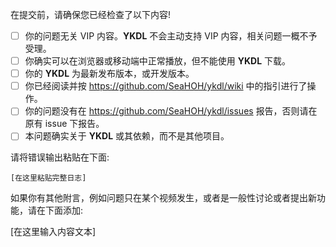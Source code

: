 在提交前，请确保您已经检查了以下内容!

- [ ] 你的问题无关 VIP 内容。**YKDL** 不会主动支持 VIP 内容，相关问题一概不予受理。
- [ ] 你确实可以在浏览器或移动端中正常播放，但不能使用 **YKDL** 下载。
- [ ] 你的 **YKDL** 为最新发布版本，或开发版本。
- [ ] 你已经阅读并按 https://github.com/SeaHOH/ykdl/wiki 中的指引进行了操作。
- [ ] 你的问题没有在 https://github.com/SeaHOH/ykdl/issues 报告，否则请在原有 issue 下报告。
- [ ] 本问题确实关于 **YKDL** 或其依赖，而不是其他项目。

请将错误输出粘贴在下面:

```
[在这里粘贴完整日志]
```

如果你有其他附言，例如问题只在某个视频发生，或者是一般性讨论或者提出新功能，请在下面添加:

[在这里输入内容文本]
